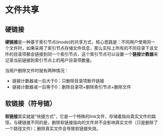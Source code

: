 # 文件共享

## 硬链接

**硬链接**是一种基于索引节点(inode)的共享方式，核心思路是：不同用户使用同一个文件时，如果采用了索引节点存储文件信息，那么实际上所有的不同目录下该文件的目录项都会链接到同一个索引节点，这个索引节点可以设置一个**链接计数器**来记录当前链接到索引节点上的用户目录项数量。

当用户删除文件时就有两种情况：

- 链接计数器减一后大于0：只删除目录项断开链接
- 链接计数器减一后等于0：删除目录项+删除索引节点+删除文件

## 软链接（符号链）

**软链接**其实就是“快捷方式”，它是一个特殊的link文件，存储着指向真实文件的路径。与硬链接不同的是，删除软链接指向的文件并不会影响真实文件（只是删除了一个路径文件）；删除真实文件会导致软链接失效。
